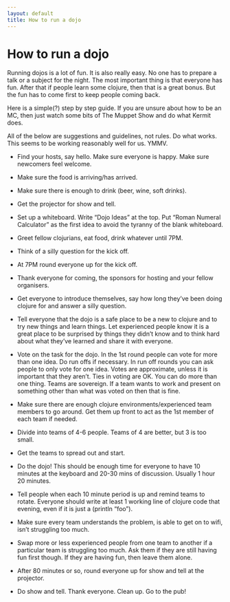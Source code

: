 ```yaml
---
layout: default
title: How to run a dojo
---
```


# How to run a dojo

Running dojos is a lot of fun. It is also really easy. No one has to
prepare a talk or a subject for the night. The most important thing is
that everyone has fun. After that if people learn some clojure, then
that is a great bonus. But the fun has to come first to keep people
coming back.

Here is a simple(?) step by step guide. If you are unsure about how to
be an MC, then just watch some bits of The Muppet Show and do what
Kermit does.

All of the below are suggestions and guidelines, not rules. Do what
works. This seems to be working reasonably well for us. YMMV.

* Find your hosts, say hello. Make sure everyone is happy. Make sure
  newcomers feel welcome.

* Make sure the food is arriving/has arrived.

* Make sure there is enough to drink (beer, wine, soft drinks).

* Get the projector for show and tell.

* Set up a whiteboard. Write “Dojo Ideas” at the top. Put “Roman
  Numeral Calculator” as the first idea to avoid the tyranny of the
  blank whiteboard.

* Greet fellow clojurians, eat food, drink whatever until 7PM.

* Think of a silly question for the kick off.

* At 7PM round everyone up for the kick off.

* Thank everyone for coming, the sponsors for hosting and your fellow
  organisers.

* Get everyone to introduce themselves, say how long they’ve been
  doing clojure for and answer a silly question.

* Tell everyone that the dojo is a safe place to be a new to clojure
  and to try new things and learn things. Let experienced people know
  it is a great place to be surprised by things they didn’t know and
  to think hard about what they’ve learned and share it with everyone.

* Vote on the task for the dojo. In the 1st round people can vote for
  more than one idea. Do run offs if necessary. In run off rounds you
  can ask people to only vote for one idea. Votes are approximate,
  unless it is important that they aren’t. Ties in voting are OK. You
  can do more than one thing. Teams are sovereign. If a team wants to
  work and present on something other than what was voted on then that
  is fine.

* Make sure there are enough clojure environments/experienced team
  members to go around. Get them up front to act as the 1st member of
  each team if needed.

* Divide into teams of 4-6 people. Teams of 4 are better, but 3 is too
  small.

* Get the teams to spread out and start.

* Do the dojo! This should be enough time for everyone to have 10
  minutes at the keyboard and 20-30 mins of discussion. Usually 1 hour
  20 minutes.

* Tell people when each 10 minute period is up and remind teams to
  rotate. Everyone should write at least 1 working line of clojure
  code that evening, even if it is just a (println “foo”).

* Make sure every team understands the problem, is able to get on to
  wifi, isn’t struggling too much.

* Swap more or less experienced people from one team to another if a
  particular team is struggling too much. Ask them if they are still
  having fun first though. If they are having fun, then leave them
  alone.

* After 80 minutes or so, round everyone up for show and tell at the
  projector.

* Do show and tell. Thank everyone. Clean up. Go to the pub!
